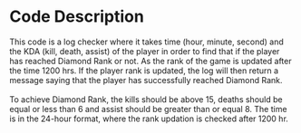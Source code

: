 <h1>Code Description</h1>
This code is a log checker where it takes time (hour, minute, second) and the KDA (kill, death, assist) of the player in order to find that if the player has reached Diamond Rank or not. As the rank of the game is updated after the time 1200 hrs. If the player rank is updated, the log will then return a message saying that the player has successfully reached Diamond Rank. <br><br>
To achieve Diamond Rank, the kills should be above 15, deaths should be equal or less than 6 and assist should be greater than or equal 8. The time is in the 24-hour format, where the rank updation is checked after 1200 hr.<br><br>
